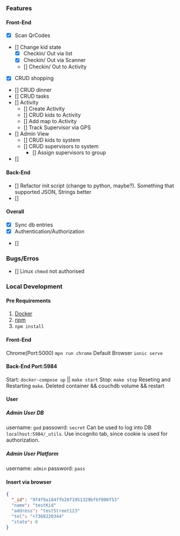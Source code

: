 ### Features

#### Front-End
- [x] Scan QrCodes
- [] Change kid state
  - [x] Checkin/ Out via list
  - [x] Checkin/ Out via Scanner
  - [] Checkin/ Out to Activity
- [x] CRUD shopping
- [] CRUD dinner
- [] CRUD tasks
- [] Activity
  - [] Create Activity
  - [] CRUD kids to Activity
  - [] Add map to Activity
  - [] Track Supervisor via GPS
- [] Admin View
  - [] CRUD kids to system
  - [] CRUD supervisors to system
    - [] Assign supervisors to group
- []

#### Back-End
- [] Refactor init script (change to python, maybe?). Something that supported JSON, Strings better
- []

#### Overall
- [x] Sync db entries
- [x] Authentication/Authorization
- []

### Bugs/Erros

- [] Linux `chmod` not authorised

### Local Development

#### Pre Requirements

1. [Docker](https://www.docker.com/products/docker-desktop)
2. [npm](https://www.npmjs.com/)
3. `npm install` 

#### Front-End
Chrome(Port:5000) `mpn run chrome`
Default Browser `ionic serve`

#### Back-End Port:5984
Start: `docker-compose up` || `make start`
Stop: `make stop`
Reseting and Restarting `make`. Deleted container && couchdb volume && restart

#### User
##### Admin User DB
username: `god`
passowrd: `secret`
Can be used to log into DB `localhost:5984/_utils`. Use incognito tab, since cookie is used for authorization.

##### Admin User Platform
username: `admin`
password: `pass`

#### Insert via browser
```json
{
  "_id": "9f4f9a184ffb26f1951329bfbf000f53"
  "name": "testKid"
  "address": "testStreet123"
  "tel": "+7368220344"
  "state": 0
}
```
